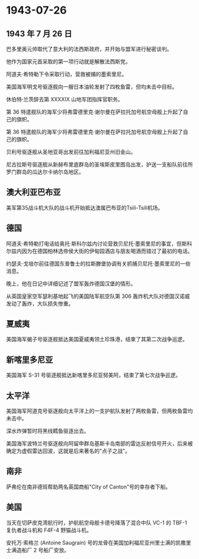 # 1943-07-26

## 1943 年 7 月 26 日

巴多里奥元帅取代了意大利的法西斯政府，并开始与盟军进行秘密谈判。

他作为国家元首采取的第一项行动就是解散法西斯党。

阿道夫·希特勒下令采取行动，营救被捕的墨索里尼。

美国海军明戈号驱逐舰向一艘日本油轮发射了四枚鱼雷，但均未击中目标。

休伯特·兰茨辞去第 XXXXIX 山地军团指挥官职务。

第 36
特遣舰队的海军少将弗雷德里克·谢尔曼在萨拉托加号航空母舰上升起了自己的旗帜。

第 36
特遣舰队的海军少将弗雷德里克·谢尔曼在萨拉托加号航空母舰上升起了自己的旗帜。

贝利号驱逐舰从圣地亚哥出发前往加利福尼亚州旧金山。

尼古拉斯号驱逐舰从新赫布里底群岛的圣埃斯皮里图岛出发，护送一支船队前往所罗门群岛的瓜达尔卡纳尔岛地区。

## 澳大利亚巴布亚

美军第35战斗机大队的战斗机开始抵达澳属巴布亚的Tsili-Tsili机场。

## 德国

阿道夫·希特勒打电话给奥托·斯科尔兹内讨论营救贝尼托·墨索里尼的事宜，但斯科尔兹内因为在德国柏林选帝侯大街的伊甸园酒店与朋友喝酒而错过了最初的电话。

约瑟夫·戈培尔前往德国东普鲁士的拉斯滕堡协调有关抓捕贝尼托·墨索里尼的一些消息。

晚上，他在日记中详细记述了盟军轰炸德国汉堡的情形。

从英国皇家空军瑟利基地起飞的美国陆军航空队第 306
轰炸机大队对德国汉诺威发动了轰炸，大队损失惨重。

## 夏威夷

美国海军蝎子号驱逐舰抵达美国夏威夷领土珍珠港，结束了其第二次战争巡逻。

## 新喀里多尼亚

美国海军 S-31 号驱逐舰抵达新喀里多尼亚努美阿，结束了第七次战争巡逻。

## 太平洋

美国海军阿道克号驱逐舰向太平洋上的一支护航队发射了两枚鱼雷，但两枚鱼雷均未击中。

深水炸弹暂时将黑线鳕鱼驱逐出去。

美国海军波特兰号驱逐舰向阿留申群岛基斯卡岛南部的雷达反射信号开火，后来被确定为虚假雷达回波，这就是后来著名的"点子之战"。

## 南非

萨弗伦在南非德班帮助两名英国商船"City of Canton"号的幸存者下船。

## 美国

当天在切萨皮克湾航行时，护航航空母舰卡德号降落了混合中队 VC-1 的 TBF-1
复仇者战斗机和 F4F-4 野猫战斗机。

安托万·索格兰 (Antoine Saugrain)
号的龙骨在美国加利福尼亚州里士满的凯撒里士满造船厂 2 号船厂安放。

